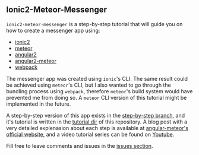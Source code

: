 Ionic2-Meteor-Messenger
-----------------------

`ionic2-meteor-messenger` is a step-by-step tutorial that will guide you on how to create a messenger app using:

- [ionic2](ionicframework.com/docs/v2)
- [meteor](meteor.com)
- [angular2](angular.io)
- [angular2-meteor](angular-meteor.com/angular2)
- [webpack](webpack.com)

The messenger app was created using `ionic`'s CLI. The same result could be achieved using `meteor`'s CLI, but I also wanted to go through the bundling process using `webpack`, therefore `meteor`'s build system would have prevented me from doing so. A `meteor` CLI version of this tutorial might be implemented in the future.

A step-by-step version of this app exists in the [step-by-step branch](github.com/DAB0mB/ionic2-meteor-messenger/tree/step-by-step), and it's tutorial is written in the [tutorial dir](github.com/DAB0mB/ionic2-meteor-messenger/tree/master/tutorial) of this repository. A blog post with a very detailed explenasion about each step is available at [angular-meteor's official website](angular-meteor.com/tutorials/whatsapp2/ionic/setup), and a video tutorial series can be found on [Youtube](youtube.com/playlist?list=PLfEFEil62pk3dRXiC6sI--V1aVDkOW0Ls).

Fill free to leave comments and issues in the [issues section](github.com/DAB0mB/ionic2-meteor-messenger/issues).